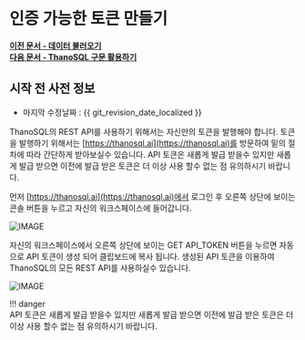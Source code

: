 # __인증 가능한 토큰 만들기__

**[이전 문서 - 데이터 불러오기](/how-to_guides/ThanoSQL_connecting/data_upload/)**  
**[다음 문서 - ThanoSQL 구문 활용하기](/how-to_guides/thanosql_api/rest_api_thanosql_query/)**

## 시작 전 사전 정보

- 마지막 수정날짜 : {{ git_revision_date_localized }}

ThanoSQL의 REST API를 사용하기 위해서는 자신만의 토큰을 발행해야 합니다. 토큰을 발행하기 위해서는 [https://thanosql.ai](https://thanosql.ai)를 방문하여 밑의 절차에 따라 간단하게 받아보실수 있습니다. API 토큰은 새롭게 발급 받을수 있지만 새롭게 발급 받으면 이전에 발급 받은 토큰은 더 이상 사용 할수 없는 점 유의하시기 바랍니다. 

먼저 [https://thanosql.ai](https://thanosql.ai)에서 로그인 후 오른쪽 상단에 보이는 콘솔 버튼을 누르고 자신의 워크스페이스에 들어갑니다. 

![IMAGE](/img/thanosql_api/restapi_token_img1.png) </br>

자신의 워크스페이스에서 오른쪽 상단에 보이는 GET API_TOKEN 버튼을 누르면 자동으로 API 토큰이 생성 되어 클립보드에 복사 됩니다. 생성된 API 토큰을 이용하여 ThanoSQL의 모든 REST API를 사용하실수 있습니다. 

![IMAGE](/img/thanosql_api/restapi_token_img2.jpg) </br>

!!! danger  
    API 토큰은 새롭게 발급 받을수 있지만 새롭게 발급 받으면 이전에 발급 받은 토큰은 더 이상 사용 할수 없는 점 유의하시기 바랍니다. 